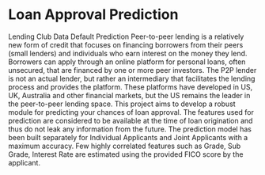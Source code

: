 # Loan Approval Prediction
Lending Club Data Default Prediction
Peer-to-peer lending is a relatively new form of credit that focuses on financing borrowers from their peers (small lenders) and individuals who earn interest on the money they lend. Borrowers can apply through an online platform for personal loans, often unsecured, that are financed by one or more peer investors. The P2P lender is not an actual lender, but rather an intermediary that facilitates the lending process and provides the platform. These platforms have developed in US, UK, Australia and other financial markets, but the US remains the leader in the peer-to-peer lending space. 
This project aims to develop a robust module for predicting your chances of loan approval. The features used for prediction are considered to be available at the time of loan origination and thus do not leak any information from the future. The prediction model has been built separately for Individual Applicants and Joint Applicants with a maximum accuracy. Few highly correlated features such as Grade, Sub Grade, Interest Rate are estimated using the provided FICO score by the applicant. 
